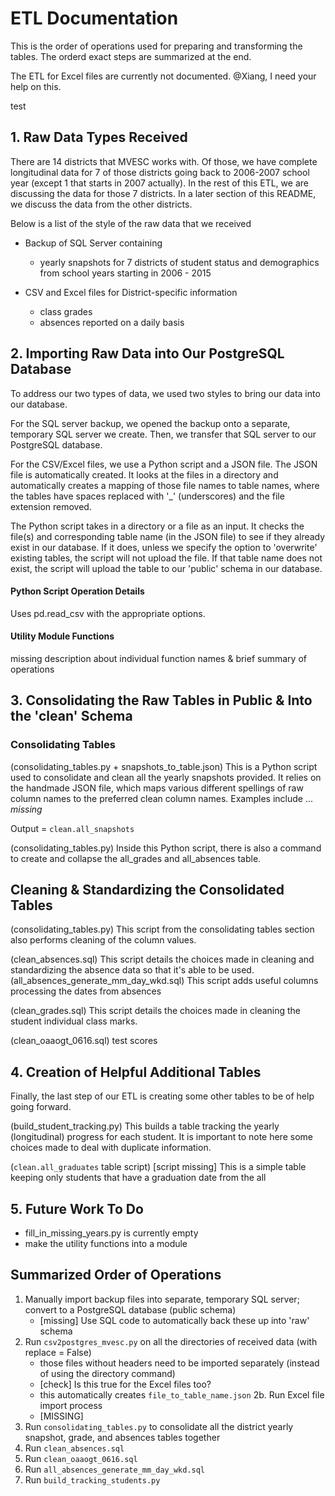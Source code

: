 # ETL Documentation

This is the order of operations used for preparing and transforming the tables. The orderd exact steps are summarized at the end.

The ETL for Excel files are currently not documented. @Xiang, I need your help on this.

test
## 1. Raw Data Types Received

There are 14 districts that MVESC works with. Of those, we have complete longitudinal data for 7 of those districts going back to 2006-2007 school year (except 1 that starts in 2007 actually). In the rest of this ETL, we are discussing the data for those 7 districts. In a later section of this README, we discuss the data from the other districts.

Below is a list of the style of the raw data that we received

* Backup of SQL Server containing
	* yearly snapshots for 7 districts of student status and demographics from school years starting in 2006 - 2015

* CSV and Excel files for District-specific information
	* class grades
	* absences reported on a daily basis

## 2. Importing Raw Data into Our PostgreSQL Database

To address our two types of data, we used two styles to bring our data into our database.

For the SQL server backup, we opened the backup onto a separate, temporary SQL server we create. Then, we transfer that SQL server to our PostgreSQL database.

For the CSV/Excel files, we use a Python script and a JSON file.
The JSON file is automatically created. It looks at the files in a directory and automatically creates a mapping of those file names to table names, where the tables have spaces replaced with '_' (underscores) and the file extension removed.

The Python script takes in a directory or a file as an input. It checks the file(s) and corresponding table name (in the JSON file) to see if they already exist in our database. If it does, unless we specify the option to 'overwrite' existing tables, the script will not upload the file. If that table name does not exist, the script will upload the table to our 'public' schema in our database.

#### Python Script Operation Details

Uses pd.read_csv with the appropriate options. 

#### Utility Module Functions

missing description about individual function names & brief summary of operations

## 3. Consolidating the Raw Tables in Public & Into the 'clean' Schema

### Consolidating Tables

(consolidating_tables.py + snapshots_to_table.json)
This is a Python script used to consolidate and clean all the yearly snapshots provided. It relies on the handmade JSON file, which maps various different spellings of raw column names to the preferred clean column names.
Examples include ... *missing*

Output = `clean.all_snapshots`

(consolidating_tables.py)
Inside this Python script, there is also a command to create and collapse the all_grades and all_absences table.

## Cleaning & Standardizing the Consolidated Tables

(consolidating_tables.py)
This script from the consolidating tables section also performs cleaning of the column values.

(clean_absences.sql)
This script details the choices made in cleaning and standardizing the absence data so that it's able to be used.
(all_absences_generate_mm_day_wkd.sql)
This script adds useful columns processing the dates from absences

(clean_grades.sql)
This script details the choices made in cleaning the student individual class marks.

(clean_oaaogt_0616.sql)
test scores

## 4. Creation of Helpful Additional Tables

Finally, the last step of our ETL is creating some other tables to be of help going forward.

(build_student_tracking.py)
This builds a table tracking the yearly (longitudinal) progress for each student. It is important to note here some choices made to deal with duplicate information.

(`clean.all_graduates` table script)
[script missing]
This is a simple table keeping only students that have a graduation date from the all

## 5. Future Work To Do

- fill_in_missing_years.py is currently empty
- make the utility functions into a module

## Summarized Order of Operations

1. Manually import backup files into separate, temporary SQL server; convert to a PostgreSQL database (public schema)
	- [missing] Use SQL code to automatically back these up into 'raw' schema
2. Run `csv2postgres_mvesc.py` on all the directories of received data (with replace = False)
	- those files without headers need to be imported separately (instead of using the directory command)
	- [check] Is this true for the Excel files too?
	- this automatically creates `file_to_table_name.json`
2b. Run Excel file import process
	- [MISSING]
3. Run `consolidating_tables.py` to consolidate all the district yearly snapshot, grade, and absences tables together
4. Run `clean_absences.sql`
5. Run `clean_oaaogt_0616.sql`
6. Run `all_absences_generate_mm_day_wkd.sql`
7. Run `build_tracking_students.py`
